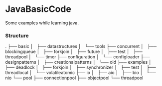# JavaBasicCode
Some examples while learning java.

### Structure
.
├── basic
│   ├── datastructures
│   └── tools
├── concurrent
│   ├── blockingqueue
│   ├── forkjoin
│   ├── future
│   ├── test
│   ├── threadpool
│   └── timer
├── configuration
│   └── configloader
├── designpatterns
│   ├── creationalpatterns
│   └── old
├── examples
│   ├── deadlock
│   ├── forkjoin
│   ├── synchronizer
│   ├── test
│   ├── threadlocal
│   └── volatileatomic
├── io
│   ├── aio
│   ├── bio
│   └── nio
└── pool
    ├── connectionpool
    ├── objectpool
    └── threadpool
